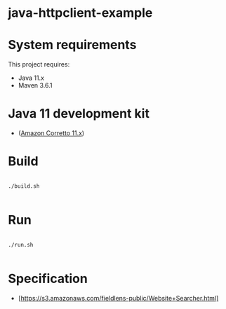 # java-httpclient-example


# System requirements

This project requires:
- Java 11.x
- Maven 3.6.1

# Java 11 development kit

- ([Amazon Corretto 11.x](https://docs.aws.amazon.com/corretto/latest/corretto-11-ug/downloads-list.html))

# Build

```

./build.sh


```


# Run

```

./run.sh


```

# Specification

- [https://s3.amazonaws.com/fieldlens-public/Website+Searcher.html]

